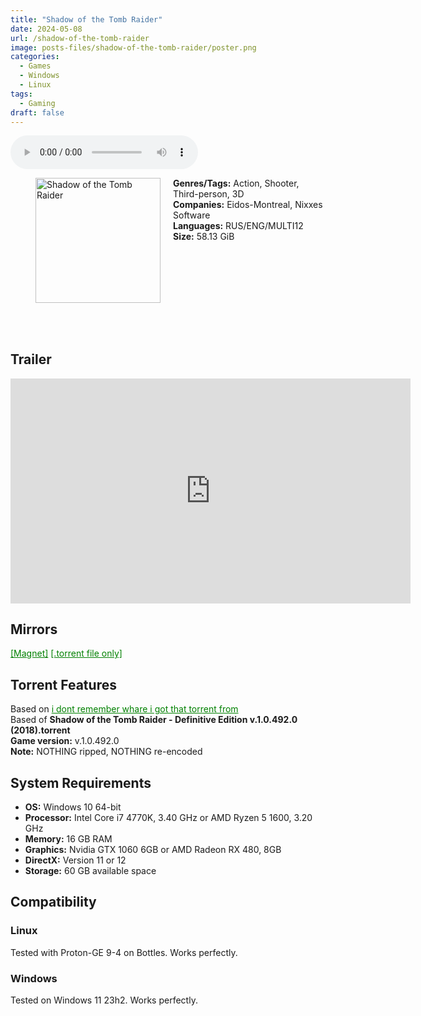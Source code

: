 ```yaml
---
title: "Shadow of the Tomb Raider"
date: 2024-05-08
url: /shadow-of-the-tomb-raider
image: posts-files/shadow-of-the-tomb-raider/poster.png
categories:
  - Games
  - Windows
  - Linux
tags:
  - Gaming
draft: false
---
```


<style>
  body.dark-mode,
  body.dark-mode main * {
    background: url('/posts-files/shadow-of-the-tomb-raider/background.png') center center fixed no-repeat;
    background-size: cover;
    color: #f5f5f5;
  }
</style>

<script>
    document.addEventListener('DOMContentLoaded', function () {
        document.body.classList.add('dark-mode');
        localStorage.setItem('darkMode', 'true');
    });
</script>

<audio controls autoplay>
  <source src="/posts-files/shadow-of-the-tomb-raider/music.mp3" type="audio/mp3">
  Your browser does not support the audio tag.
</audio>

<figure style="float: left; margin-right: 20px;">
  <img src="/posts-files/shadow-of-the-tomb-raider/poster.png" alt="Shadow of the Tomb Raider" style="width: 200px;">
</figure>

**Genres/Tags:** Action, Shooter, Third-person, 3D  
**Companies:** Eidos-Montreal, Nixxes Software  
**Languages:** RUS/ENG/MULTI12  
**Size:** 58.13 GiB  
# ⠀
# ⠀

## Trailer
<iframe width="640" height="360" src="https://www.youtube.com/embed/XYtyeqVQnRI" title="Shadow Of The Tomb Raider - Official Trailer" frameborder="0" allow="accelerometer; autoplay; clipboard-write; encrypted-media; gyroscope; picture-in-picture; web-share" allowfullscreen></iframe>

## Mirrors
<a href="magnet:?xt=urn:btih:DHMUKBJ3J2OHAEGVIITYKLKG4AG5REB3&dn=Shadow%20of%20the%20Tomb%20Raider" style="color: green;">[Magnet]</a>
<a href="https://www.dropbox.com/scl/fi/1chjrm50l2kj0add1nrml/Shadow-of-the-Tomb-Raider.torrent?rlkey=2c5zi1hdemgplg5tk88jciixc&dl=1" style="color: green;">[.torrent file only]</a>

## Torrent Features
Based on <a href="https://www.dropbox.com/scl/fi/43q9kjofb88v4l2hygq62/Shadow-of-the-Tomb-Raider-Definitive-Edition-v.1.0.492.0-2018.torrent?rlkey=lnsqob8mnoqnxol1w65bun0bc&dl=1" style="color: green;">i dont remember whare i got that torrent from</a>  
Based of **Shadow of the Tomb Raider - Definitive Edition v.1.0.492.0 (2018).torrent**  
**Game version:** v.1.0.492.0  
**Note:** NOTHING ripped, NOTHING re-encoded  

## System Requirements
- **OS:** Windows 10 64-bit
- **Processor:** Intel Core i7 4770K, 3.40 GHz or AMD Ryzen 5 1600, 3.20 GHz
- **Memory:** 16 GB RAM
- **Graphics:** Nvidia GTX 1060 6GB or AMD Radeon RX 480, 8GB
- **DirectX:** Version 11 or 12 
- **Storage:** 60 GB available space

## Compatibility
### Linux
Tested with Proton-GE 9-4 on Bottles. Works perfectly.

### Windows
Tested on Windows 11 23h2. Works perfectly.
